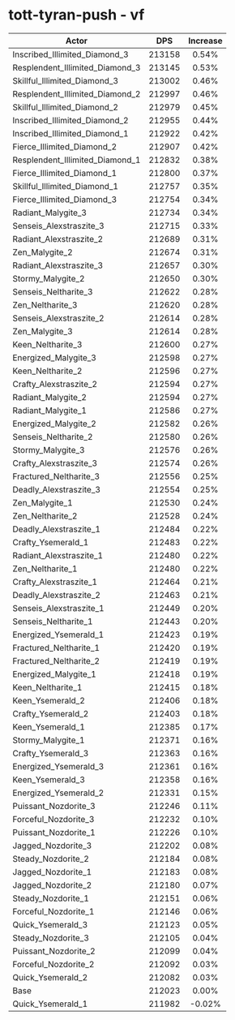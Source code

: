 # tott-tyran-push - vf
| Actor | DPS | Increase |
|---|:---:|:---:|
|Inscribed_Illimited_Diamond_3|213158|0.54%|
|Resplendent_Illimited_Diamond_3|213145|0.53%|
|Skillful_Illimited_Diamond_3|213002|0.46%|
|Resplendent_Illimited_Diamond_2|212997|0.46%|
|Skillful_Illimited_Diamond_2|212979|0.45%|
|Inscribed_Illimited_Diamond_2|212955|0.44%|
|Inscribed_Illimited_Diamond_1|212922|0.42%|
|Fierce_Illimited_Diamond_2|212907|0.42%|
|Resplendent_Illimited_Diamond_1|212832|0.38%|
|Fierce_Illimited_Diamond_1|212800|0.37%|
|Skillful_Illimited_Diamond_1|212757|0.35%|
|Fierce_Illimited_Diamond_3|212754|0.34%|
|Radiant_Malygite_3|212734|0.34%|
|Senseis_Alexstraszite_3|212715|0.33%|
|Radiant_Alexstraszite_2|212689|0.31%|
|Zen_Malygite_2|212674|0.31%|
|Radiant_Alexstraszite_3|212657|0.30%|
|Stormy_Malygite_2|212650|0.30%|
|Senseis_Neltharite_3|212622|0.28%|
|Zen_Neltharite_3|212620|0.28%|
|Senseis_Alexstraszite_2|212614|0.28%|
|Zen_Malygite_3|212614|0.28%|
|Keen_Neltharite_3|212600|0.27%|
|Energized_Malygite_3|212598|0.27%|
|Keen_Neltharite_2|212596|0.27%|
|Crafty_Alexstraszite_2|212594|0.27%|
|Radiant_Malygite_2|212594|0.27%|
|Radiant_Malygite_1|212586|0.27%|
|Energized_Malygite_2|212582|0.26%|
|Senseis_Neltharite_2|212580|0.26%|
|Stormy_Malygite_3|212576|0.26%|
|Crafty_Alexstraszite_3|212574|0.26%|
|Fractured_Neltharite_3|212556|0.25%|
|Deadly_Alexstraszite_3|212554|0.25%|
|Zen_Malygite_1|212530|0.24%|
|Zen_Neltharite_2|212528|0.24%|
|Deadly_Alexstraszite_1|212484|0.22%|
|Crafty_Ysemerald_1|212483|0.22%|
|Radiant_Alexstraszite_1|212480|0.22%|
|Zen_Neltharite_1|212480|0.22%|
|Crafty_Alexstraszite_1|212464|0.21%|
|Deadly_Alexstraszite_2|212463|0.21%|
|Senseis_Alexstraszite_1|212449|0.20%|
|Senseis_Neltharite_1|212443|0.20%|
|Energized_Ysemerald_1|212423|0.19%|
|Fractured_Neltharite_1|212420|0.19%|
|Fractured_Neltharite_2|212419|0.19%|
|Energized_Malygite_1|212418|0.19%|
|Keen_Neltharite_1|212415|0.18%|
|Keen_Ysemerald_2|212406|0.18%|
|Crafty_Ysemerald_2|212403|0.18%|
|Keen_Ysemerald_1|212385|0.17%|
|Stormy_Malygite_1|212371|0.16%|
|Crafty_Ysemerald_3|212363|0.16%|
|Energized_Ysemerald_3|212361|0.16%|
|Keen_Ysemerald_3|212358|0.16%|
|Energized_Ysemerald_2|212331|0.15%|
|Puissant_Nozdorite_3|212246|0.11%|
|Forceful_Nozdorite_3|212232|0.10%|
|Puissant_Nozdorite_1|212226|0.10%|
|Jagged_Nozdorite_3|212202|0.08%|
|Steady_Nozdorite_2|212184|0.08%|
|Jagged_Nozdorite_1|212183|0.08%|
|Jagged_Nozdorite_2|212180|0.07%|
|Steady_Nozdorite_1|212151|0.06%|
|Forceful_Nozdorite_1|212146|0.06%|
|Quick_Ysemerald_3|212123|0.05%|
|Steady_Nozdorite_3|212105|0.04%|
|Puissant_Nozdorite_2|212099|0.04%|
|Forceful_Nozdorite_2|212092|0.03%|
|Quick_Ysemerald_2|212082|0.03%|
|Base|212023|0.00%|
|Quick_Ysemerald_1|211982|-0.02%|
